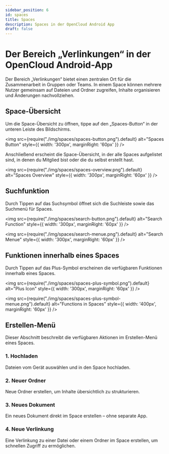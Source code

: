 ```yaml
---
sidebar_position: 6
id: spaces
title: Spaces
description: Spaces in der OpenCloud Android App
draft: false
---
```


# Der Bereich „Verlinkungen“ in der OpenCloud Android-App

Der Bereich „Verlinkungen“ bietet einen zentralen Ort für die Zusammenarbeit in Gruppen oder Teams. In einem Space können mehrere Nutzer gemeinsam auf Dateien und Ordner zugreifen, Inhalte organisieren und Änderungen nachvollziehen.

## Space-Übersicht

Um die Space-Übersicht zu öffnen, tippe auf den „Spaces-Button“ in der unteren Leiste des Bildschirms.

<img src={require("./img/spaces/spaces-button.png").default} alt="Spaces Button" style={{ width: '300px', marginRight: '60px' }} />

Anschließend erscheint die Space-Übersicht, in der alle Spaces aufgelistet sind, in denen du Mitglied bist oder die du selbst erstellt hast.

<img src={require("./img/spaces/spaces-overview.png").default} alt="Spaces Overview" style={{ width: '300px', marginRight: '60px' }} />

## Suchfunktion

Durch Tippen auf das Suchsymbol öffnet sich die Suchleiste sowie das Suchmenü für Spaces.

<img src={require("./img/spaces/search-button.png").default} alt="Search Function" style={{ width: '300px', marginRight: '60px' }} />

<img src={require("./img/spaces/search-menue.png").default} alt="Search Menue" style={{ width: '300px', marginRight: '60px' }} />

## Funktionen innerhalb eines Spaces

Durch Tippen auf das Plus-Symbol erscheinen die verfügbaren Funktionen innerhalb eines Spaces.

<img src={require("./img/spaces/spaces-plus-symbol.png").default} alt="Plus Icon" style={{ width: '300px', marginRight: '60px' }} />

<img src={require("./img/spaces/spaces-plus-symbol-menue.png").default} alt="Functions in Spaces" style={{ width: '400px', marginRight: '60px' }} />

## Erstellen-Menü

Dieser Abschnitt beschreibt die verfügbaren Aktionen im Erstellen-Menü eines Spaces.

### 1. Hochladen

Dateien vom Gerät auswählen und in den Space hochladen.

### 2. Neuer Ordner

Neue Ordner erstellen, um Inhalte übersichtlich zu strukturieren.

### 3. Neues Dokument

Ein neues Dokument direkt im Space erstellen – ohne separate App.

### 4. Neue Verlinkung

Eine Verlinkung zu einer Datei oder einem Ordner im Space erstellen, um schnellen Zugriff zu ermöglichen.
